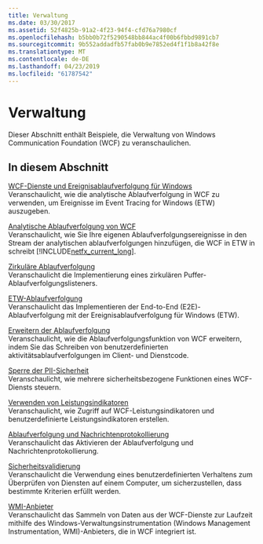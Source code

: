 ```yaml
---
title: Verwaltung
ms.date: 03/30/2017
ms.assetid: 52f4825b-91a2-4f23-94f4-cfd76a7980cf
ms.openlocfilehash: b5bb0b72f5290548bb844ac4f00b6fbbd9891cb7
ms.sourcegitcommit: 9b552addadfb57fab0b9e7852ed4f1f1b8a42f8e
ms.translationtype: MT
ms.contentlocale: de-DE
ms.lasthandoff: 04/23/2019
ms.locfileid: "61787542"
---
```

# <a name="management"></a>Verwaltung
Dieser Abschnitt enthält Beispiele, die Verwaltung von Windows Communication Foundation (WCF) zu veranschaulichen.  
  
## <a name="in-this-section"></a>In diesem Abschnitt  
 [WCF-Dienste und Ereignisablaufverfolgung für Windows](../../../../docs/framework/wcf/samples/wcf-services-and-event-tracing-for-windows.md)  
 Veranschaulicht, wie die analytische Ablaufverfolgung in WCF zu verwenden, um Ereignisse im Event Tracing for Windows (ETW) auszugeben.  
  
 [Analytische Ablaufverfolgung von WCF](../../../../docs/framework/wcf/samples/wcf-analytic-tracing.md)  
 Veranschaulicht, wie Sie Ihre eigenen Ablaufverfolgungsereignisse in den Stream der analytischen ablaufverfolgungen hinzufügen, die WCF in ETW in schreibt [!INCLUDE[netfx_current_long](../../../../includes/netfx-current-long-md.md)].  
  
 [Zirkuläre Ablaufverfolgung](../../../../docs/framework/wcf/samples/circular-tracing.md)  
 Veranschaulicht die Implementierung eines zirkulären Puffer-Ablaufverfolgungslisteners.  
  
 [ETW-Ablaufverfolgung](../../../../docs/framework/wcf/samples/etw-tracing.md)  
 Veranschaulicht das Implementieren der End-to-End (E2E)-Ablaufverfolgung mit der Ereignisablaufverfolgung für Windows (ETW).  
  
 [Erweitern der Ablaufverfolgung](../../../../docs/framework/wcf/samples/extending-tracing.md)  
 Veranschaulicht, wie die Ablaufverfolgungsfunktion von WCF erweitern, indem Sie das Schreiben von benutzerdefinierten aktivitätsablaufverfolgungen im Client- und Dienstcode.  
  
 [Sperre der PII-Sicherheit](../../../../docs/framework/wcf/samples/pii-security-lockdown.md)  
 Veranschaulicht, wie mehrere sicherheitsbezogene Funktionen eines WCF-Diensts steuern.  
  
 [Verwenden von Leistungsindikatoren](../../../../docs/framework/wcf/samples/using-performance-counters.md)  
 Veranschaulicht, wie Zugriff auf WCF-Leistungsindikatoren und benutzerdefinierte Leistungsindikatoren erstellen.  
  
 [Ablaufverfolgung und Nachrichtenprotokollierung](../../../../docs/framework/wcf/samples/tracing-and-message-logging.md)  
 Veranschaulicht das Aktivieren der Ablaufverfolgung und Nachrichtenprotokollierung.  
  
 [Sicherheitsvalidierung](../../../../docs/framework/wcf/samples/security-validation.md)  
 Veranschaulicht die Verwendung eines benutzerdefinierten Verhaltens zum Überprüfen von Diensten auf einem Computer, um sicherzustellen, dass bestimmte Kriterien erfüllt werden.  
  
 [WMI-Anbieter](../../../../docs/framework/wcf/samples/wmi-provider.md)  
 Veranschaulicht das Sammeln von Daten aus der WCF-Dienste zur Laufzeit mithilfe des Windows-Verwaltungsinstrumentation (Windows Management Instrumentation, WMI)-Anbieters, die in WCF integriert ist.
